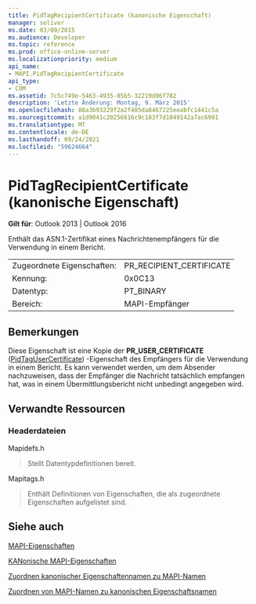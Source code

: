 ```yaml
---
title: PidTagRecipientCertificate (kanonische Eigenschaft)
manager: soliver
ms.date: 03/09/2015
ms.audience: Developer
ms.topic: reference
ms.prod: office-online-server
ms.localizationpriority: medium
api_name:
- MAPI.PidTagRecipientCertificate
api_type:
- COM
ms.assetid: 7c5c749e-5463-4935-85b5-32219d06f782
description: 'Letzte Änderung: Montag, 9. März 2015'
ms.openlocfilehash: 88a3b93229f2a2f405da8467225eeabfc1441c5a
ms.sourcegitcommit: a1d9041c20256616c9c183f7d1049142a7ac6991
ms.translationtype: MT
ms.contentlocale: de-DE
ms.lasthandoff: 09/24/2021
ms.locfileid: "59624664"
---
```

# <a name="pidtagrecipientcertificate-canonical-property"></a>PidTagRecipientCertificate (kanonische Eigenschaft)

  
  
**Gilt für**: Outlook 2013 | Outlook 2016 
  
Enthält das ASN.1-Zertifikat eines Nachrichtenempfängers für die Verwendung in einem Bericht.
  
|||
|:-----|:-----|
|Zugeordnete Eigenschaften:  <br/> |PR_RECIPIENT_CERTIFICATE  <br/> |
|Kennung:  <br/> |0x0C13  <br/> |
|Datentyp:  <br/> |PT_BINARY  <br/> |
|Bereich:  <br/> |MAPI-Empfänger  <br/> |
   
## <a name="remarks"></a>Bemerkungen

Diese Eigenschaft ist eine Kopie der **PR_USER_CERTIFICATE** ([PidTagUserCertificate](pidtagusercertificate-canonical-property.md)) -Eigenschaft des Empfängers für die Verwendung in einem Bericht. Es kann verwendet werden, um dem Absender nachzuweisen, dass der Empfänger die Nachricht tatsächlich empfangen hat, was in einem Übermittlungsbericht nicht unbedingt angegeben wird.
  
## <a name="related-resources"></a>Verwandte Ressourcen

### <a name="header-files"></a>Headerdateien

Mapidefs.h
  
> Stellt Datentypdefinitionen bereit.
    
Mapitags.h
  
> Enthält Definitionen von Eigenschaften, die als zugeordnete Eigenschaften aufgelistet sind.
    
## <a name="see-also"></a>Siehe auch



[MAPI-Eigenschaften](mapi-properties.md)
  
[KANonische MAPI-Eigenschaften](mapi-canonical-properties.md)
  
[Zuordnen kanonischer Eigenschaftennamen zu MAPI-Namen](mapping-canonical-property-names-to-mapi-names.md)
  
[Zuordnen von MAPI-Namen zu kanonischen Eigenschaftsnamen](mapping-mapi-names-to-canonical-property-names.md)

